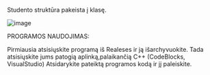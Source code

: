 Studento struktūra pakeista į klasę.


![image](https://user-images.githubusercontent.com/113382247/210385380-7d5e35d7-23b7-4c62-ab79-97c7afe5635e.png)


PROGRAMOS NAUDOJIMAS:

Pirmiausia atsisiųskite programą iš Realeses ir ją išarchyvuokite. Tada atsisiųskite jums patogią aplinką,palaikančią C++ (CodeBlocks, VisualStudio) Atsidarykite pateiktą programos kodą ir jį paleiskite.
